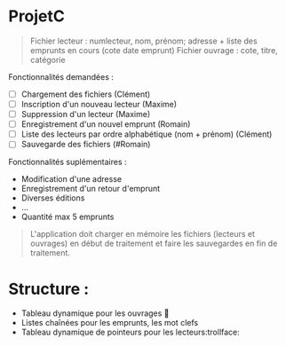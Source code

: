 # ProjetC

> Fichier lecteur : numlecteur, nom, prénom; adresse + liste des emprunts en cours (cote date emprunt)
> Fichier ouvrage : cote, titre, catégorie

Fonctionnalités demandées :
- [ ]  Chargement des fichiers (Clément)
- [ ]  Inscription d'un nouveau lecteur (Maxime)
- [ ]  Suppression d'un lecteur (Maxime)
- [ ]  Enregistrement d'un nouvel emprunt (Romain)
- [ ]  Liste des lecteurs par ordre alphabétique (nom + prénom) (Clément)
- [ ]  Sauvegarde des fichiers (#Romain)

Fonctionnalités suplémentaires :
* Modification d'une adresse
* Enregistrement d'un retour d'emprunt
* Diverses éditions
* ...
* Quantité max 5 emprunts


>L'application doit charger en mémoire les fichiers (lecteurs et ouvrages) en début de traitement et faire les sauvegardes en fin de traitement.

# Structure :
* Tableau dynamique pour les ouvrages :rainbow: 
* Listes chaînées pour les emprunts, les mot clefs
* Tableau dynamique de pointeurs pour les lecteurs:trollface:
